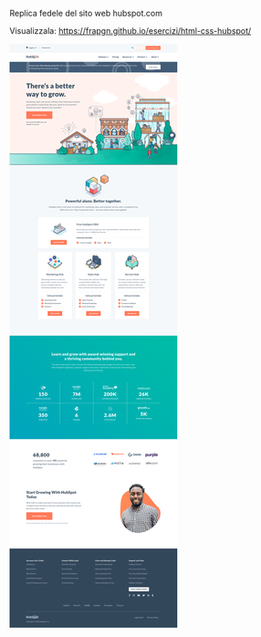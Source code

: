 Replica fedele del sito web hubspot.com

Visualizzala:
https://frapgn.github.io/esercizi/html-css-hubspot/

![hubspot screenshot](hubspot_screenshot.png)
